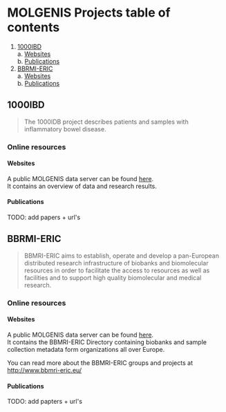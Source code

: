 # MOLGENIS Projects table of contents
1. [1000IBD](#1000ibd)  
  a. [Websites](#websites)  
  b. [Publications](#publications)
2. [BBRMI-ERIC](#bbrmi-eric)  
  a. [Websites](#websites-1)  
  b. [Publications](#publications-1)  

## 1000IBD
> The 1000IDB project describes patients and samples with inflammatory bowel disease. 

### Online resources
#### Websites
A public MOLGENIS data server can be found [here](https://molgenis40.gcc.rug.nl/).  
It contains an overview of data and research results.

#### Publications 
TODO: add papers + url's

## BBRMI-ERIC
> BBMRI-ERIC aims to establish, operate and develop a pan-European distributed research infrastructure of biobanks and biomolecular resources in order to facilitate the access to resources as well as facilities and to support high quality biomolecular and medical research.

### Online resources
#### Websites
A public MOLGENIS data server can be found [here](https://molgenis21.gcc.rug.nl/).  
It contains the BBMRI-ERIC Directory containing biobanks and sample collection metadata form organizations all over Europe.

You can read more about the BBMRI-ERIC groups and projects at http://www.bbmri-eric.eu/

#### Publications
TODO: add papters + url's
